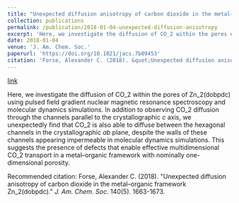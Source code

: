```yaml
---
title: "Unexpected diffusion anisotropy of carbon dioxide in the metal–organic framework Zn_2(dobpdc)"
collection: publications
permalink: /publication/2018-01-04-unexpected-diffusion-anisotropy
excerpt: 'Here, we investigate the diffusion of CO_2 within the pores of Zn_2(dobpdc) using pulsed field gradient nuclear magnetic resonance spectroscopy and molecular dynamics simulations. In addition to observing CO_2 diffusion through the channels parallel to the crystallographic *c* axis, we unexpectedly find that CO_2 is also able to diffuse between the hexagonal channels in the crystallographic *ab* plane, despite the walls of these channels appearing impermeable in molecular dynamics simulations. This suggests the presence of defects that enable effective multidimensional CO_2 transport in a metal–organic framework with nominally one-dimensional porosity.'
date: 2018-01-04
venue: 'J. Am. Chem. Soc.'
paperurl: 'https://doi.org/10.1021/jacs.7b09453'
citation: 'Forse, Alexander C. (2018). &quot;Unexpected diffusion anisotropy of carbon dioxide in the metal–organic framework Zn_2(dobpdc).&quot; <i>J. Am. Chem. Soc</i>. 140(5). 1663-1673.'
---
```


<a href='https://doi.org/10.1021/jacs.7b09453'>link</a>

Here, we investigate the diffusion of CO_2 within the pores of Zn_2(dobpdc) using pulsed field gradient nuclear magnetic resonance spectroscopy and molecular dynamics simulations. In addition to observing CO_2 diffusion through the channels parallel to the crystallographic *c* axis, we unexpectedly find that CO_2 is also able to diffuse between the hexagonal channels in the crystallographic *ab* plane, despite the walls of these channels appearing impermeable in molecular dynamics simulations. This suggests the presence of defects that enable effective multidimensional CO_2 transport in a metal–organic framework with nominally one-dimensional porosity.

Recommended citation: Forse, Alexander C. (2018). "Unexpected diffusion anisotropy of carbon dioxide in the metal–organic framework Zn_2(dobpdc)." <i>J. Am. Chem. Soc</i>. 140(5). 1663-1673.